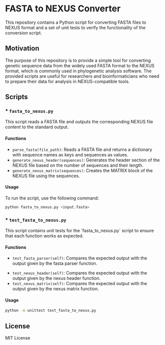 # FASTA to NEXUS Converter

This repository contains a Python script for converting FASTA files to NEXUS format and a set of unit tests to verify the functionality of the conversion script.

## Motivation

The purpose of this repository is to provide a simple tool for converting genetic sequence data from the widely used FASTA format to the NEXUS format, which is commonly used in phylogenetic analysis software. The provided scripts are useful for researchers and bioinformaticians who need to prepare their data for analysis in NEXUS-compatible tools.

## Scripts

### * `fasta_to_nexus.py`

This script reads a FASTA file and outputs the corresponding NEXUS file content to the standard output.

#### Functions

- `parse_fasta(file_path)`: Reads a FASTA file and returns a dictionary with sequence names as keys and sequences as values.
- `generate_nexus_header(sequences)`: Generates the header section of the NEXUS file based on the number of sequences and their length.
- `generate_nexus_matrix(sequences)`: Creates the MATRIX block of the NEXUS file using the sequences.

#### Usage

To run the script, use the following command:

```bash
python fasta_to_nexus.py <input.fasta>
```

### * `test_fasta_to_nexus.py`

This script contains unit tests for the `fasta_to_nexus.py´ script to ensure that each function works as expected.

#### Functions

* `test_fasta_parser(self)`: Compares the expected output with the output given by the fasta parser function.
- `test_nexus_header(self)`: Compares the expected output with the output given by the nexus header function.
- `test_nexus_matrix(self)`: Compares the expected output with the output given by the nexus matrix function.

#### Usage
```bash
python -m unittest test_fasta_to_nexus.py
```

## License
MIT License
